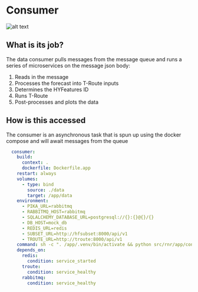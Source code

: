 # Consumer 

![alt text](photos/consumer.png)

## What is its job?

The data consumer pulls messages from the message queue and runs a series of microservices on the message json body:
1. Reads in the message
2. Processes the forecast into T-Route inputs
3. Determines the HYFeatures ID
4. Runs T-Route
5. Post-processes and plots the data

## How is this accessed

The consumer is an asynchronous task that is spun up using the docker compose and will await messages from the queue

```yaml
  consumer:
    build:
      context: .
      dockerfile: Dockerfile.app
    restart: always
    volumes:
      - type: bind
        source: ./data
        target: /app/data
    environment:
      - PIKA_URL=rabbitmq
      - RABBITMQ_HOST=rabbitmq
      - SQLALCHEMY_DATABASE_URL=postgresql://{}:{}@{}/{}
      - DB_HOST=mock_db
      - REDIS_URL=redis
      - SUBSET_URL=http://hfsubset:8000/api/v1
      - TROUTE_URL=http://troute:8000/api/v1
    command: sh -c ". /app/.venv/bin/activate && python src/rnr/app/consumer_manager.py"
    depends_on:
      redis:
        condition: service_started
      troute:
        condition: service_healthy
      rabbitmq:
        condition: service_healthy
```
